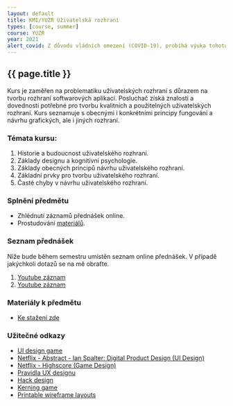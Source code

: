 ```yaml
---
layout: default
title: KMI/YUZR Uživatelská rozhraní
types: [course, summer]
course: YUZR
year: 2021
alert_covid: Z důvodu vládních omezení (COVID-19), probíhá výuka tohoto předmětu do odvolání online! Více informací níže.
---
```


## {{ page.title }}

Kurs je zaměřen na problematiku uživatelských rozhraní s důrazem na tvorbu rozhraní softwarových aplikací. Posluchač získá znalosti a dovednosti potřebné pro tvorbu kvalitních a použitelných uživatelských rozhraní. Kurs seznamuje s obecnými i konkrétními principy fungování a návrhu grafických, ale i jiných rozhraní. 

### Témata kursu:
1.	Historie a budoucnost uživatelského rozhraní. 
2.	Základy designu a kognitivní psychologie. 
3.	Základy obecných principů návrhu uživatelského rozhraní. 
4.	Základní prvky pro tvorbu uživatelského rozhraní. 
5.	Časté chyby v návrhu uživatelského rozhraní.

 ### Splnění předmětu
* Zhlédnutí záznamů přednášek online.
* Prostudování [materiálů](/teaching/skripta).

### Seznam přednášek
Níže bude během semestru umístěn seznam online přednášek. V případě jakýchkoli dotazů se na mě obraťte.

1. [Youtube záznam](https://youtu.be/GxwqltLjZyY)
2. [Youtube záznam](https://youtu.be/coWqDuQvxTg)

### Materiály k předmětu
* [Ke stažení zde](/teaching/skripta)

### Užitečné odkazy

* [UI design game](https://cantunsee.space)
* [Netflix - Abstract - Ian Spalter: Digital Product Design (UI Design)](https://www.netflix.com/watch/80237097?trackId=200257859)
* [Netflix - Highscore (Game Design)](https://www.netflix.com/watch/81058575?trackId=254794450)
* [Pravidla UX designu](https://lawsofux.com)
* [Hack design](https://hackdesign.org)
* [Kerning game](https://type.method.ac)
* [Printable wireframe layouts](https://sneakpeekit.com)

